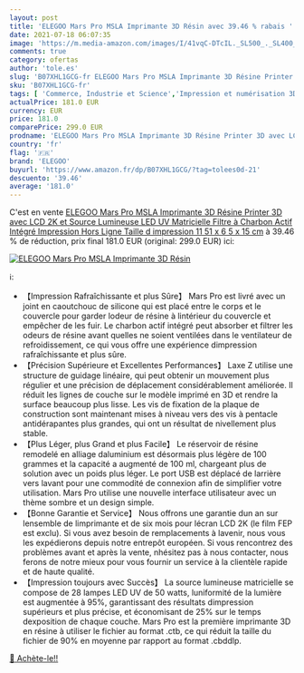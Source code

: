 ```yaml
---
layout: post
title: 'ELEGOO Mars Pro MSLA Imprimante 3D Résin avec 39.46 % rabais '
date: 2021-07-18 06:07:35
image: 'https://m.media-amazon.com/images/I/41vqC-DTcIL._SL500_._SL400_.jpg'
comments: true
category: ofertas
author: 'tole.es'
slug: 'B07XHL1GCG-fr ELEGOO Mars Pro MSLA Imprimante 3D Résine Printer 3D avec...'
sku: 'B07XHL1GCG-fr'
tags: [ 'Commerce, Industrie et Science','Impression et numérisation 3D','Imprimantes 3D','elegoo', ]
actualPrice: 181.0 EUR
currency: EUR
price: 181.0
comparePrice: 299.0 EUR
prodname: 'ELEGOO Mars Pro MSLA Imprimante 3D Résine Printer 3D avec LCD 2K et Source Lumineuse LED UV Matricielle  Filtre à Charbon Actif Intégré  Impression Hors Ligne Taille d impression 11 51 x 6 5 x 15 cm'
country: 'fr'
flag: '🇫🇷'
brand: 'ELEGOO'
buyurl: 'https://www.amazon.fr/dp/B07XHL1GCG/?tag=tolees0d-21'
descuento: '39.46'
average: '181.0'
---
```


C'est en vente [ELEGOO Mars Pro MSLA Imprimante 3D Résine Printer 3D avec LCD 2K et Source Lumineuse LED UV Matricielle  Filtre à Charbon Actif Intégré  Impression Hors Ligne Taille d impression 11 51 x 6 5 x 15 cm](https://www.amazon.fr/dp/B07XHL1GCG/?tag=tolees0d-21)  à  39.46 % de réduction, prix final  181.0 EUR (original: 299.0 EUR) ici:

[![ELEGOO Mars Pro MSLA Imprimante 3D Résin](https://m.media-amazon.com/images/I/41vqC-DTcIL._SL500_._SL400_.jpg)](https://www.amazon.fr/dp/B07XHL1GCG/?tag=tolees0d-21)

ℹ️:

- 【Impression Rafraîchissante et plus Sûre】 Mars Pro est livré avec un joint en caoutchouc de silicone qui est placé entre le corps et le couvercle pour garder lodeur de résine à lintérieur du couvercle et empêcher de les fuir. Le charbon actif intégré peut absorber et filtrer les odeurs de résine avant quelles ne soient ventilées dans le ventilateur de refroidissement, ce qui vous offre une expérience dimpression rafraîchissante et plus sûre.
- 【Précision Supérieure et Excellentes Performances】 Laxe Z utilise une structure de guidage linéaire, qui peut obtenir un mouvement plus régulier et une précision de déplacement considérablement améliorée. Il réduit les lignes de couche sur le modèle imprimé en 3D et rendre la surface beaucoup plus lisse. Les vis de fixation de la plaque de construction sont maintenant mises à niveau vers des vis à pentacle antidérapantes plus grandes, qui ont un résultat de nivellement plus stable.
- 【Plus Léger, plus Grand et plus Facile】 Le réservoir de résine remodelé en alliage daluminium est désormais plus légère de 100 grammes et la capacité a augmenté de 100 ml, chargeant plus de solution avec un poids plus léger. Le port USB est déplacé de larrière vers lavant pour une commodité de connexion afin de simplifier votre utilisation. Mars Pro utilise une nouvelle interface utilisateur avec un thème sombre et un design simple.
- 【Bonne Garantie et Service】 Nous offrons une garantie dun an sur lensemble de limprimante et de six mois pour lécran LCD 2K (le film FEP est exclu). Si vous avez besoin de remplacements à lavenir, nous vous les expédierons depuis notre entrepôt européen. Si vous rencontrez des problèmes avant et après la vente, nhésitez pas à nous contacter, nous ferons de notre mieux pour vous fournir un service à la clientèle rapide et de haute qualité.
- 【Impression toujours avec Succès】 La source lumineuse matricielle se compose de 28 lampes LED UV de 50 watts, luniformité de la lumière est augmentée à 95%, garantissant des résultats dimpression supérieurs et plus précise, et économisant de 25% sur le temps dexposition de chaque couche. Mars Pro est la première imprimante 3D en résine à utiliser le fichier au format .ctb, ce qui réduit la taille du fichier de 90% en moyenne par rapport au format .cbddlp.

[🛒 Achète-le!!](https://www.amazon.fr/dp/B07XHL1GCG/?tag=tolees0d-21)
